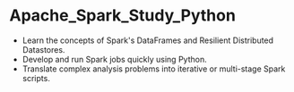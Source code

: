 # Apache_Spark_Study_Python

* Learn the concepts of Spark's DataFrames and Resilient Distributed Datastores.
* Develop and run Spark jobs quickly using Python.
* Translate complex analysis problems into iterative or multi-stage Spark scripts.
